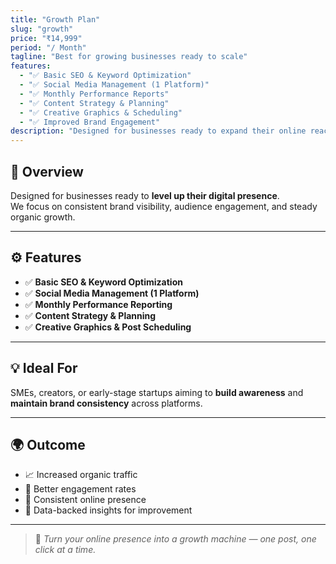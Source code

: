 ```yaml
---
title: "Growth Plan"
slug: "growth"
price: "₹14,999"
period: "/ Month"
tagline: "Best for growing businesses ready to scale"
features:
  - "✅ Basic SEO & Keyword Optimization"
  - "✅ Social Media Management (1 Platform)"
  - "✅ Monthly Performance Reports"
  - "✅ Content Strategy & Planning"
  - "✅ Creative Graphics & Scheduling"
  - "✅ Improved Brand Engagement"
description: "Designed for businesses ready to expand their online reach through SEO, content, and social media growth strategies."
---
```


## 🚀 Overview  
Designed for businesses ready to **level up their digital presence**.  
We focus on consistent brand visibility, audience engagement, and steady organic growth.

---

## ⚙️ Features  
- ✅ **Basic SEO & Keyword Optimization**  
- ✅ **Social Media Management (1 Platform)**  
- ✅ **Monthly Performance Reporting**  
- ✅ **Content Strategy & Planning**  
- ✅ **Creative Graphics & Post Scheduling**  

---

## 💡 Ideal For  
SMEs, creators, or early-stage startups aiming to **build awareness** and **maintain brand consistency** across platforms.

---

## 🌍 Outcome  
- 📈 Increased organic traffic  
- 🎯 Better engagement rates  
- 💬 Consistent online presence  
- 🧠 Data-backed insights for improvement  

---

> 🌟 *Turn your online presence into a growth machine — one post, one click at a time.*
